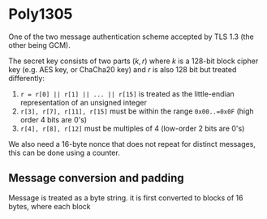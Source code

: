 # Poly1305
One of the two message authentication scheme accepted by TLS 1.3 (the other being GCM).

The secret key consists of two parts $(k, r)$ where $k$ is a 128-bit block cipher key (e.g. AES key, or ChaCha20 key) and $r$ is also 128 bit but treated differently:

1. `r = r[0] || r[1] || ... || r[15]` is treated as the little-endian representation of an unsigned integer
2.  `r[3], r[7], r[11], r[15]` must be within the range `0x00..=0x0F` (high order 4 bits are 0's)
3. `r[4], r[8], r[12]` must be multiples of 4 (low-order 2 bits are 0's)

We also need a 16-byte nonce that does not repeat for distinct messages, this can be done using a counter.

## Message conversion and padding
Message is treated as a byte string. it is first converted to blocks of 16 bytes, where each block 